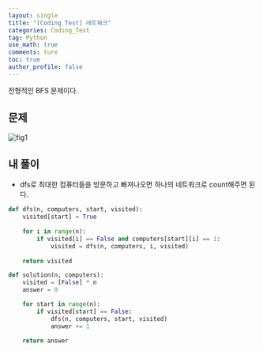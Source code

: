 ```yaml
---
layout: single
title: "[Coding Test] 네트워크"
categories: Coding_Test
tag: Python
use_math: true
comments: ture
toc: true
author_profile: false
---
```


전형적인 BFS 문제이다. 

## 문제 
![fig1]({{site.url}}/images/2023-04-11-ct25/문제설명.png)

## 내 풀이
* dfs로 최대한 컴퓨터들을 방문하고 빠져나오면 하나의 네트워크로 count해주면 된다.

```python
def dfs(n, computers, start, visited):
    visited[start] = True
    
    for i in range(n):
        if visited[i] == False and computers[start][i] == 1:
            visited = dfs(n, computers, i, visited)
            
    return visited

def solution(n, computers):
    visited = [False] * n
    answer = 0

    for start in range(n):
        if visited[start] == False:
            dfs(n, computers, start, visited)
            answer += 1
                
    return answer
    
```